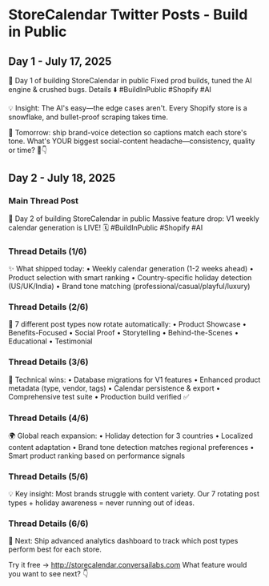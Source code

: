 # StoreCalendar Twitter Posts - Build in Public

## Day 1 - July 17, 2025
🚀 Day 1 of building StoreCalendar in public
Fixed prod builds, tuned the AI engine & crushed bugs. Details ⬇️
#BuildInPublic #Shopify #AI

💡 Insight: The AI's easy—the edge cases aren't. Every Shopify store is a snowflake, and bullet-proof scraping takes time.

🎯 Tomorrow: ship brand-voice detection so captions match each store's tone.
What's YOUR biggest social-content headache—consistency, quality or time? 🤔👇

## Day 2 - July 18, 2025

### Main Thread Post
🚀 Day 2 of building StoreCalendar in public
Massive feature drop: V1 weekly calendar generation is LIVE! 🗓️
#BuildInPublic #Shopify #AI

### Thread Details (1/6)
✨ What shipped today:
• Weekly calendar generation (1-2 weeks ahead)
• Product selection with smart ranking
• Country-specific holiday detection (US/UK/India)
• Brand tone matching (professional/casual/playful/luxury)

### Thread Details (2/6)
🎯 7 different post types now rotate automatically:
• Product Showcase
• Benefits-Focused 
• Social Proof
• Storytelling
• Behind-the-Scenes
• Educational
• Testimonial

### Thread Details (3/6)
🔧 Technical wins:
• Database migrations for V1 features
• Enhanced product metadata (type, vendor, tags)
• Calendar persistence & export
• Comprehensive test suite
• Production build verified ✅

### Thread Details (4/6)
🌍 Global reach expansion:
• Holiday detection for 3 countries
• Localized content adaptation
• Brand tone detection matches regional preferences
• Smart product ranking based on performance signals

### Thread Details (5/6)
💡 Key insight: Most brands struggle with content variety. Our 7 rotating post types + holiday awareness = never running out of ideas.

### Thread Details (6/6)
🎯 Next: Ship advanced analytics dashboard to track which post types perform best for each store.

Try it free → http://storecalendar.conversailabs.com
What feature would you want to see next? 👇